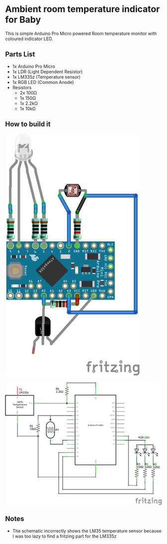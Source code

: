 # Ambient room temperature indicator for Baby

This is simple Arduino Pro Micro powered Room temperature monitor with coloured indicator LED.

## Parts List

* 1x Arduino Pro Micro
* 1x LDR (Light Dependent Resistor)
* 1x LM335z (Temperature sensor)
* 1x RGB LED (Common Anode)
* Resistors
    * 2x 100Ω
    * 1x 150Ω
    * 1x 2.2kΩ
    * 1x 10kΩ

## How to build it

![Breadboard](/Schematics/Baby%20Ambient%20Room%20Temperature%20Monitor%20(Breadboard).png)

![Schematic](/Schematics/Baby%20Ambient%20Room%20Temperature%20Monitor%20(Schematic).png)

## Notes

* The schematic incorrectly shows the LM35 temperature sensor because I was too lazy to find a fritzing part for the LM335z
